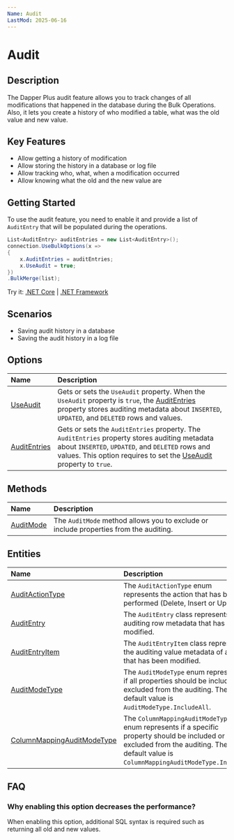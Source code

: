 ```yaml
---
Name: Audit
LastMod: 2025-06-16
---
```


# Audit

## Description

The Dapper Plus audit feature allows you to track changes of all modifications that happened in the database during the Bulk Operations. Also, it lets you create a history of who modified a table, what was the old value and new value.

## Key Features

- Allow getting a history of modification
- Allow storing the history in a database or log file
- Allow tracking who, what, when a modification occurred
- Allow knowing what the old and the new value are

## Getting Started

To use the audit feature, you need to enable it and provide a list of `AuditEntry` that will be populated during the operations.

```csharp
List<AuditEntry> auditEntries = new List<AuditEntry>(); 
connection.UseBulkOptions(x => 
{ 
    x.AuditEntries = auditEntries; 
    x.UseAudit = true;
})
.BulkMerge(list); 
```

Try it: [.NET Core](https://dotnetfiddle.net/TnH93l) | [.NET Framework](https://dotnetfiddle.net/Yo8cts)

## Scenarios

- Saving audit history in a database
- Saving the audit history in a log file

## Options

| Name                               | Description                                                           |
|:-----------------------------------|:----------------------------------------------------------------------|
|[UseAudit](use-audit.md)  | Gets or sets the `UseAudit` property. When the `UseAudit` property is `true`, the [AuditEntries](audit-entries.md) property stores auditing metadata about `INSERTED`, `UPDATED`, and `DELETED` rows and values. |
|[AuditEntries](audit-entries.md)  | Gets or sets the `AuditEntries` property. The `AuditEntries` property stores auditing metadata about `INSERTED`, `UPDATED`, and `DELETED` rows and values. This option requires to set the [UseAudit](use-audit.md) property to `true`. |

## Methods

| Name                               | Description                                                           |
|:-----------------------------------|:----------------------------------------------------------------------|
|[AuditMode](audit-mode.md)  | The `AuditMode` method allows you to exclude or include properties from the auditing. |

## Entities

| Name                               | Description                                                           |
|:-----------------------------------|:----------------------------------------------------------------------|
|[AuditActionType](audit-action-type.md) | The `AuditActionType` enum represents the action that has been performed (Delete, Insert or Update). |
|[AuditEntry](audit-entry.md) | The `AuditEntry` class represents the auditing row metadata that has been modified. |
|[AuditEntryItem](audit-entry-item.md) | The `AuditEntryItem` class represents the auditing value metadata of a row that has been modified. |
|[AuditModeType](audit-mode-type.md) | The `AuditModeType` enum represents if all properties should be included or excluded from the auditing. The default value is `AuditModeType.IncludeAll`. |
|[ColumnMappingAuditModeType](column-mapping-audit-mode-type.md) | The `ColumnMappingAuditModeType` enum represents if a specific property should be included or excluded from the auditing. The default value is `ColumnMappingAuditModeType.Inherit`. |

## FAQ

### Why enabling this option decreases the performance?

When enabling this option, additional SQL syntax is required such as returning all old and new values.
